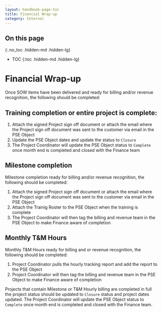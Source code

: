 ```yaml
---
layout: handbook-page-toc
title: Financial Wrap-up
category: Internal
---
```

## On this page
{:.no_toc .hidden-md .hidden-lg}

- TOC
{:toc .hidden-md .hidden-lg}

# Financial Wrap-up
Once SOW items have been delivered and ready for billing and/or revenue recognition, the following should be completed:

## Training completion or entire project is complete:
1. Attach the signed Project sign off document or attach the email where the Project sign off document was sent to the customer via email in the PSE Object
1. Update the PSE Object dates and update the status to `Closure`
1. The Project Coordinator will update the PSE Object status to `Complete` once month end is completed and closed with the Finance team

## Milestone completion 
Milestone completion ready for billing and/or revenue recognition, the following should be completed:
1. Attach the signed Project sign off document or attach the email where the Project sign off document was sent to the customer via email in the PSE Object
1. Attach the Trainig Roster to the PSE Object when the training is complete
1. The Project Coordinator will then tag the billing and revenue team in the PSE Object to make Finance aware of completion

## Monthly T&M Hours 
Monthly T&M Hours ready for billing and or revenue recognition, the following should be completed:
1. Project Coordinator pulls the hourly tracking report and add the report to the PSE Object
1. Project Coordinator will then tag the billing and revenue team in the PSE Object to make Finance aware of completion

Projects that contain Milestone or T&M Hourly billing are completed in full the project status should be updated to `Closure` status and project dates updated.
The Project Coordinator will update the PSE Object status to `Complete` once month end is completed and closed with the Finance team.
